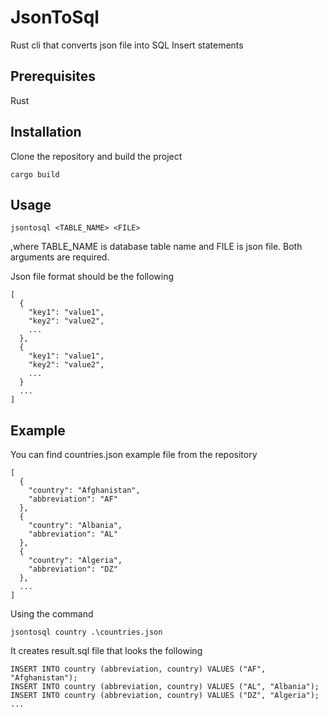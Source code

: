 # JsonToSql
Rust cli that converts json file into SQL Insert statements

## Prerequisites
Rust

## Installation
Clone the repository and build the project
```
cargo build
```

## Usage
```
jsontosql <TABLE_NAME> <FILE>
```
,where TABLE_NAME is database table name and FILE is json file. Both arguments are required.

Json file format should be the following
```
[
  {
    "key1": "value1",
    "key2": "value2",
    ...
  },
  {
    "key1": "value1",
    "key2": "value2",
    ...   
  }
  ...
]
```

## Example
You can find countries.json example file from the repository
```
[
  {
    "country": "Afghanistan",
    "abbreviation": "AF"
  },
  {
    "country": "Albania",
    "abbreviation": "AL"
  },
  {
    "country": "Algeria",
    "abbreviation": "DZ"
  },
  ...
]
```
Using the command
```
jsontosql country .\countries.json
```
It creates result.sql file that looks the following
```
INSERT INTO country (abbreviation, country) VALUES ("AF", "Afghanistan");
INSERT INTO country (abbreviation, country) VALUES ("AL", "Albania");
INSERT INTO country (abbreviation, country) VALUES ("DZ", "Algeria");
...
```
